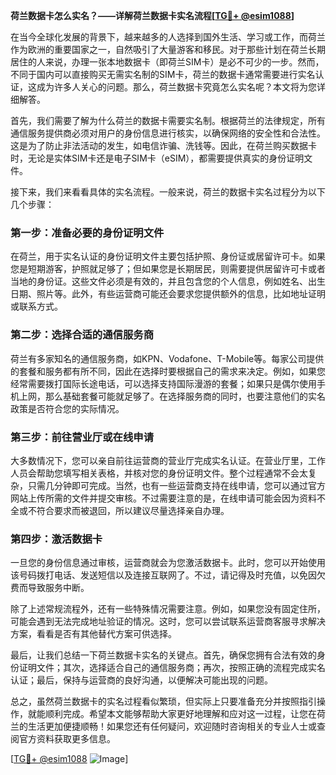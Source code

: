 **荷兰数据卡怎么实名？——详解荷兰数据卡实名流程[[TG💪+ @esim1088](https://t.me/s/esim1088)]**

在当今全球化发展的背景下，越来越多的人选择到国外生活、学习或工作，而荷兰作为欧洲的重要国家之一，自然吸引了大量游客和移民。对于那些计划在荷兰长期居住的人来说，办理一张本地数据卡（即荷兰SIM卡）是必不可少的一步。然而，不同于国内可以直接购买无需实名制的SIM卡，荷兰的数据卡通常需要进行实名认证，这成为许多人关心的问题。那么，荷兰数据卡究竟怎么实名呢？本文将为您详细解答。

首先，我们需要了解为什么荷兰的数据卡需要实名制。根据荷兰的法律规定，所有通信服务提供商必须对用户的身份信息进行核实，以确保网络的安全性和合法性。这是为了防止非法活动的发生，如电信诈骗、洗钱等。因此，在荷兰购买数据卡时，无论是实体SIM卡还是电子SIM卡（eSIM），都需要提供真实的身份证明文件。

接下来，我们来看看具体的实名流程。一般来说，荷兰的数据卡实名过程分为以下几个步骤：

### 第一步：准备必要的身份证明文件

在荷兰，用于实名认证的身份证明文件主要包括护照、身份证或居留许可卡。如果您是短期游客，护照就足够了；但如果您是长期居民，则需要提供居留许可卡或者当地的身份证。这些文件必须是有效的，并且包含您的个人信息，例如姓名、出生日期、照片等。此外，有些运营商可能还会要求您提供额外的信息，比如地址证明或联系方式。

### 第二步：选择合适的通信服务商

荷兰有多家知名的通信服务商，如KPN、Vodafone、T-Mobile等。每家公司提供的套餐和服务都有所不同，因此在选择时要根据自己的需求来决定。例如，如果您经常需要拨打国际长途电话，可以选择支持国际漫游的套餐；如果只是偶尔使用手机上网，那么基础套餐可能就足够了。在选择服务商的同时，也要注意他们的实名政策是否符合您的实际情况。

### 第三步：前往营业厅或在线申请

大多数情况下，您可以亲自前往运营商的营业厅完成实名认证。在营业厅里，工作人员会帮助您填写相关表格，并核对您的身份证明文件。整个过程通常不会太复杂，只需几分钟即可完成。当然，也有一些运营商支持在线申请，您可以通过官方网站上传所需的文件并提交审核。不过需要注意的是，在线申请可能会因为资料不全或不符合要求而被退回，所以建议尽量选择亲自办理。

### 第四步：激活数据卡

一旦您的身份信息通过审核，运营商就会为您激活数据卡。此时，您可以开始使用该号码拨打电话、发送短信以及连接互联网了。不过，请记得及时充值，以免因欠费而导致服务中断。

除了上述常规流程外，还有一些特殊情况需要注意。例如，如果您没有固定住所，可能会遇到无法完成地址验证的情况。这时，您可以尝试联系运营商客服寻求解决方案，看看是否有其他替代方案可供选择。

最后，让我们总结一下荷兰数据卡实名的关键点。首先，确保您拥有合法有效的身份证明文件；其次，选择适合自己的通信服务商；再次，按照正确的流程完成实名认证；最后，保持与运营商的良好沟通，以便解决可能出现的问题。

总之，虽然荷兰数据卡的实名过程看似繁琐，但实际上只要准备充分并按照指引操作，就能顺利完成。希望本文能够帮助大家更好地理解和应对这一过程，让您在荷兰的生活更加便捷顺畅！如果您还有任何疑问，欢迎随时咨询相关的专业人士或查阅官方资料获取更多信息。

[[TG💪+ @esim1088](https://t.me/s/esim1088) ![Image](https://i.postimg.cc/4NQfJmqS/Snipaste-2025-05-13-00-14-12.png)]